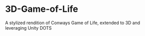 # 3D-Game-of-Life
A stylized rendition of Conways Game of Life, extended to 3D and leveraging Unity DOTS
